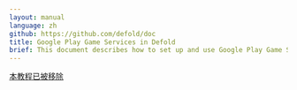 ```yaml
---
layout: manual
language: zh
github: https://github.com/defold/doc
title: Google Play Game Services in Defold
brief: This document describes how to set up and use Google Play Game Services
---
```


[本教程已被移除](/extension-gpgs)

